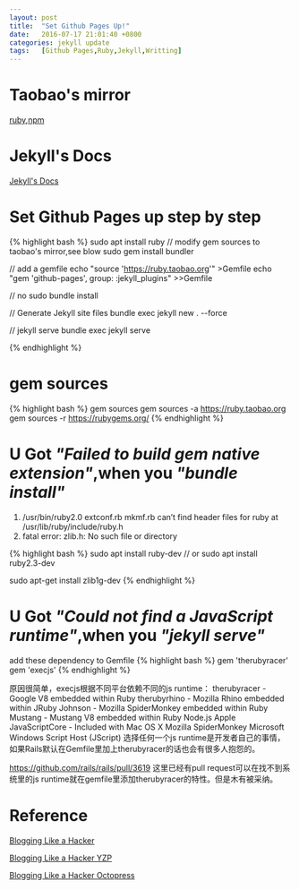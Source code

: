 ```yaml
---
layout: post
title:  "Set Github Pages Up!"
date:   2016-07-17 21:01:40 +0800
categories: jekyll update
tags:   [Github Pages,Ruby,Jekyll,Writting]
---
```


# Taobao's mirror
[ruby],[npm]

# Jekyll's Docs
[Jekyll's Docs]

# Set Github Pages up step by step
{% highlight bash %}
sudo apt install ruby
// modify gem sources to taobao's mirror,see blow
sudo gem install bundler

// add a gemfile
echo "source 'https://ruby.taobao.org'" >Gemfile
echo "gem 'github-pages', group: :jekyll_plugins" >>Gemfile

// no sudo
bundle install

// Generate Jekyll site files
bundle exec jekyll new . --force

// jekyll serve
bundle exec jekyll serve

{% endhighlight %}

# gem sources
{% highlight bash %}
gem sources
gem sources -a https://ruby.taobao.org
gem sources -r https://rubygems.org/
{% endhighlight %}

# U Got *"Failed to build gem native extension"*,when you *"bundle install"*

1) /usr/bin/ruby2.0 extconf.rb mkmf.rb can’t find header files for ruby at /usr/lib/ruby/include/ruby.h
2) fatal error: zlib.h: No such file or directory

{% highlight bash %}
sudo apt install ruby-dev
// or
sudo apt install ruby2.3-dev

sudo apt-get install zlib1g-dev
{% endhighlight %}

# U Got *"Could not find a JavaScript runtime"*,when you *"jekyll serve"*

add these dependency to Gemfile
{% highlight bash %}
gem 'therubyracer'
gem 'execjs'
{% endhighlight %}

>
原因很简单，execjs根据不同平台依赖不同的js runtime：
therubyracer - Google V8 embedded within Ruby
therubyrhino - Mozilla Rhino embedded within JRuby
Johnson - Mozilla SpiderMonkey embedded within Ruby
Mustang - Mustang V8 embedded within Ruby
Node.js
Apple JavaScriptCore - Included with Mac OS X
Mozilla SpiderMonkey
Microsoft Windows Script Host (JScript)
选择任何一个js runtime是开发者自己的事情，如果Rails默认在Gemfile里加上therubyracer的话也会有很多人抱怨的。

>
https://github.com/rails/rails/pull/3619 这里已经有pull request可以在找不到系统里的js runtime就在gemfile里添加therubyracer的特性。但是木有被采纳。

# Reference
[Blogging Like a Hacker]

[Blogging Like a Hacker YZP]

[Blogging Like a Hacker Octopress]

[Blogging Like a Hacker]: http://tom.preston-werner.com/2008/11/17/blogging-like-a-hacker.html
[Blogging Like a Hacker YZP]: https://www.douban.com/group/topic/39939196/
[Blogging Like a Hacker Octopress]: http://blog.csdn.net/jackyvincefu/article/category/1744043

[ruby]: https://ruby.taobao.org/
[npm]: https://npm.taobao.org/
[Jekyll's Docs]: https://jekyllrb.com/docs/home/